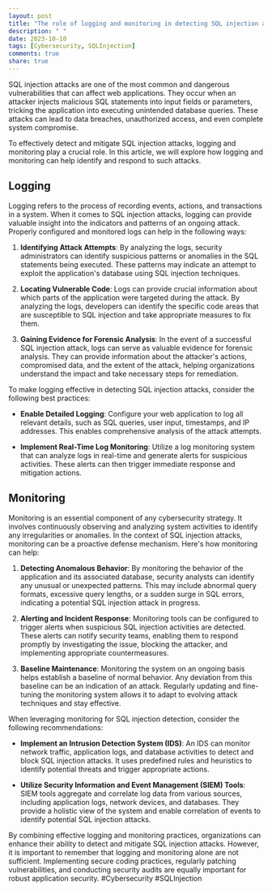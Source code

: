 ```yaml
---
layout: post
title: "The role of logging and monitoring in detecting SQL injection attacks."
description: " "
date: 2023-10-10
tags: [Cybersecurity, SQLInjection]
comments: true
share: true
---
```


SQL injection attacks are one of the most common and dangerous vulnerabilities that can affect web applications. They occur when an attacker injects malicious SQL statements into input fields or parameters, tricking the application into executing unintended database queries. These attacks can lead to data breaches, unauthorized access, and even complete system compromise.

To effectively detect and mitigate SQL injection attacks, logging and monitoring play a crucial role. In this article, we will explore how logging and monitoring can help identify and respond to such attacks.

## Logging

Logging refers to the process of recording events, actions, and transactions in a system. When it comes to SQL injection attacks, logging can provide valuable insight into the indicators and patterns of an ongoing attack. Properly configured and monitored logs can help in the following ways:

1. **Identifying Attack Attempts**: By analyzing the logs, security administrators can identify suspicious patterns or anomalies in the SQL statements being executed. These patterns may indicate an attempt to exploit the application's database using SQL injection techniques.

2. **Locating Vulnerable Code**: Logs can provide crucial information about which parts of the application were targeted during the attack. By analyzing the logs, developers can identify the specific code areas that are susceptible to SQL injection and take appropriate measures to fix them.

3. **Gaining Evidence for Forensic Analysis**: In the event of a successful SQL injection attack, logs can serve as valuable evidence for forensic analysis. They can provide information about the attacker's actions, compromised data, and the extent of the attack, helping organizations understand the impact and take necessary steps for remediation.

To make logging effective in detecting SQL injection attacks, consider the following best practices:

- **Enable Detailed Logging**: Configure your web application to log all relevant details, such as SQL queries, user input, timestamps, and IP addresses. This enables comprehensive analysis of the attack attempts.

- **Implement Real-Time Log Monitoring**: Utilize a log monitoring system that can analyze logs in real-time and generate alerts for suspicious activities. These alerts can then trigger immediate response and mitigation actions.

## Monitoring

Monitoring is an essential component of any cybersecurity strategy. It involves continuously observing and analyzing system activities to identify any irregularities or anomalies. In the context of SQL injection attacks, monitoring can be a proactive defense mechanism. Here's how monitoring can help:

1. **Detecting Anomalous Behavior**: By monitoring the behavior of the application and its associated database, security analysts can identify any unusual or unexpected patterns. This may include abnormal query formats, excessive query lengths, or a sudden surge in SQL errors, indicating a potential SQL injection attack in progress.

2. **Alerting and Incident Response**: Monitoring tools can be configured to trigger alerts when suspicious SQL injection activities are detected. These alerts can notify security teams, enabling them to respond promptly by investigating the issue, blocking the attacker, and implementing appropriate countermeasures.

3. **Baseline Maintenance**: Monitoring the system on an ongoing basis helps establish a baseline of normal behavior. Any deviation from this baseline can be an indication of an attack. Regularly updating and fine-tuning the monitoring system allows it to adapt to evolving attack techniques and stay effective.

When leveraging monitoring for SQL injection detection, consider the following recommendations:

- **Implement an Intrusion Detection System (IDS)**: An IDS can monitor network traffic, application logs, and database activities to detect and block SQL injection attacks. It uses predefined rules and heuristics to identify potential threats and trigger appropriate actions.

- **Utilize Security Information and Event Management (SIEM) Tools**: SIEM tools aggregate and correlate log data from various sources, including application logs, network devices, and databases. They provide a holistic view of the system and enable correlation of events to identify potential SQL injection attacks.

By combining effective logging and monitoring practices, organizations can enhance their ability to detect and mitigate SQL injection attacks. However, it is important to remember that logging and monitoring alone are not sufficient. Implementing secure coding practices, regularly patching vulnerabilities, and conducting security audits are equally important for robust application security. #Cybersecurity #SQLInjection